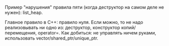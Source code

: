 Пример "нарушения" правила пяти (когда деструктор на самом деле не нужен): list_heap.

Главное правило в C++: правило нуля.
   Если можно, то не надо реализовывать ни одно из: деструктор, конструктор копий/перемещения, operator=.
   Как добиться: не управлять ничем руками, использовать vector/shared_ptr/unique_ptr.
